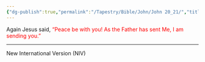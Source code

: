 ```yaml
---
{"dg-publish":true,"permalink":"/Tapestry/Bible/John/John 20_21/","title":"John 20:21","hide":true,"tags":["bible-verse","bible-verse"],"dgHomeLink":true,"dgShowLocalGraph":true,"dgEnableSearch":true}
---
```


Again Jesus said, <font color="red"> “Peace be with you! As the Father has sent Me, I am sending you.”</font> 

---
New International Version (NIV)